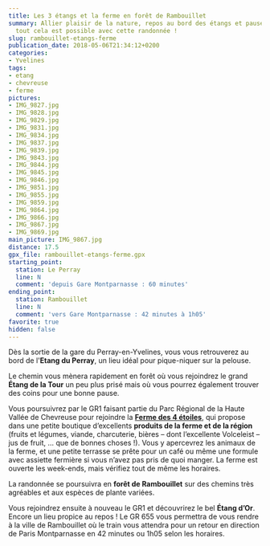 ```yaml
---
title: Les 3 étangs et la ferme en forêt de Rambouillet
summary: Allier plaisir de la nature, repos au bord des étangs et pause gourmande,
  tout cela est possible avec cette randonnée !
slug: rambouillet-etangs-ferme
publication_date: 2018-05-06T21:34:12+0200
categories:
- Yvelines
tags:
- etang
- chevreuse
- ferme
pictures:
- IMG_9827.jpg
- IMG_9828.jpg
- IMG_9829.jpg
- IMG_9831.jpg
- IMG_9834.jpg
- IMG_9837.jpg
- IMG_9839.jpg
- IMG_9843.jpg
- IMG_9844.jpg
- IMG_9845.jpg
- IMG_9846.jpg
- IMG_9851.jpg
- IMG_9855.jpg
- IMG_9859.jpg
- IMG_9864.jpg
- IMG_9866.jpg
- IMG_9867.jpg
- IMG_9869.jpg
main_picture: IMG_9867.jpg
distance: 17.5
gpx_file: rambouillet-etangs-ferme.gpx
starting_point:
  station: Le Perray
  line: N
  comment: 'depuis Gare Montparnasse : 60 minutes'
ending_point:
  station: Rambouillet
  line: N
  comment: 'vers Gare Montparnasse : 42 minutes à 1h05'
favorite: true
hidden: false
---
```


Dès la sortie de la gare du Perray-en-Yvelines, vous vous retrouverez au bord de l'**Etang du Perray**, un lieu idéal pour pique-niquer sur la pelouse.

Le chemin vous mènera rapidement en forêt où vous rejoindrez le grand **Étang de la Tour** un peu plus prisé mais où vous pourrez également trouver des coins pour une bonne pause.

Vous poursuivrez par le GR1 faisant partie du Parc Régional de la Haute Vallée de Chevreuse pour rejoindre la **[Ferme des 4 étoiles](http://les4etoiles.free.fr/)**, qui propose dans une petite boutique d’excellents **produits de la ferme et de la région** (fruits et légumes, viande, charcuterie, bières – dont l’excellente Volceleist – jus de fruit, … que de bonnes choses !). Vous y apercevrez les animaux de la ferme, et une petite terrasse se prête pour un café ou même une formule avec assiette fermière si vous n’avez pas pris de quoi manger. La ferme est ouverte les week-ends, mais vérifiez tout de même les horaires.

La randonnée se poursuivra en **forêt de Rambouillet** sur des chemins très agréables et aux espèces de plante variées.

Vous rejoindrez ensuite à nouveau le GR1 et découvrirez le bel **Étang d’Or**. Encore un lieu propice au repos ! Le GR 655 vous permettra de vous rendre à la ville de Rambouillet où le train vous attendra pour un retour en direction de Paris Montparnasse en 42 minutes ou 1h05 selon les horaires.
